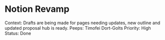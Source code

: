 # Notion Revamp

Context: Drafts are being made for pages needing updates, new outline and updated proposal hub is ready.
Peeps: Timofei Dort-Golts
Priority: High
Status: Done